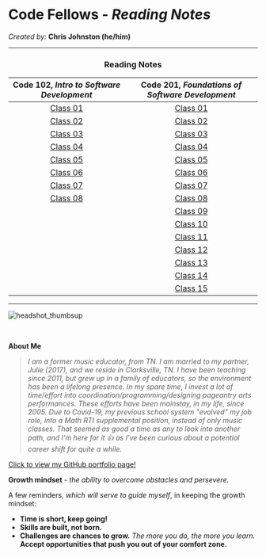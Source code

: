 # **Code Fellows - _Reading Notes_**
_Created by:_ **Chris Johnston (he/him)**

<hr>

<h3 style="display:block;
           margin-left: auto;
           margin-right:auto;
           text-align: center;">
  Reading Notes</h3>
  
  **Code 102**, _Intro to Software Development_ | **Code 201**, _Foundations of Software Development_ 
| :--------------------------------: | :--------------------------------: |
[Class 01](102/102class01reading.md)|[Class 01](201/201class01reading.md)|
[Class 02](102/102class02reading.md)|[Class 02]()|
[Class 03](102/102class03reading.md)|[Class 03]()|
[Class 04](102/102class04reading.md)|[Class 04]()|
[Class 05](102/102class05reading.md)|[Class 05]()|
[Class 06](102/102class06reading.md)|[Class 06]()|
[Class 07](102/102class07reading.md)|[Class 07]()|
[Class 08](102/102class08reading.md)|[Class 08]()|
|                                    |[Class 09]()
|                                    |[Class 10]()
|                                    |[Class 11]()
|                                    |[Class 12]()
|                                    |[Class 13]()
|                                    |[Class 14]()
|                                    |[Class 15]()|

<hr>

![headshot_thumbsup](https://user-images.githubusercontent.com/112371867/187345671-3fbaacb0-1c28-45b6-b045-989c0df38a65.JPG)

<br>

**About Me**

> _I am a former music educator, from TN. I am married to my partner, Julie (2017), and we reside in Clarksville, TN. I have been teaching since 2011, but grew up in a family of educators, so the environment has been a lifelong presence. In my spare time, I invest a lot of time/effort into coordination/programming/designing pageantry arts performances. These efforts have been mainstay, in my life, since 2005. Due to Covid-19, my previous school system "evolved" my job role, into a Math RTI supplemental position, instead of only music classes. That seemed as good a time as any to look into another path, and I'm here for it :+1: as I've been curious about a potential career shift for quite a while._

[Click to view my GitHub portfolio page!](https://github.com/chrisjohnston1986)


**Growth mindset** - _the ability to overcome obstacles and persevere._

A few reminders, *which will serve to guide myself*, in keeping the growth mindset:

- **Time is short, keep going!**
- **Skills are built, not born.**
- **Challenges are chances to grow.** _The more you do, the more you learn._ **Accept opportunities that push you out of your comfort zone.**

